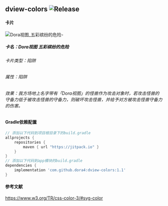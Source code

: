 dview-colors
![Release](https://jitpack.io/v/dora4/dview-colors.svg)
--------------------------------

#### 卡片

![Dora视图_五彩缤纷的危险-](https://github.com/user-attachments/assets/9dad007c-04ec-4c3b-b75e-23dfedb19f84)
##### 卡名：Dora视图 五彩缤纷的危险
###### 卡片类型：陷阱
###### 属性：陷阱
###### 效果：我方场地上名字带有「Dora视图」的怪兽作为攻击对象时，若攻击怪兽的守备力低于被攻击怪兽的守备力，则破坏攻击怪兽，并给予对方被攻击怪兽守备力的伤害。

#### Gradle依赖配置

```groovy
// 添加以下代码到项目根目录下的build.gradle
allprojects {
    repositories {
        maven { url "https://jitpack.io" }
    }
}
// 添加以下代码到app模块的build.gradle
dependencies {
    implementation 'com.github.dora4:dview-colors:1.1'
}
```

#### 参考文献

https://www.w3.org/TR/css-color-3/#svg-color
